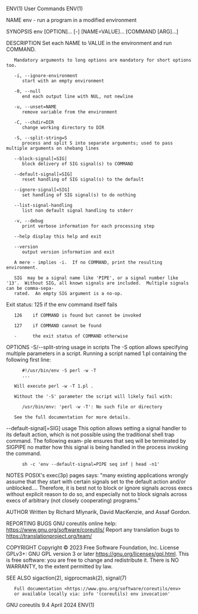ENV(1)									 User Commands									ENV(1)

NAME
       env - run a program in a modified environment

SYNOPSIS
       env [OPTION]... [-] [NAME=VALUE]... [COMMAND [ARG]...]

DESCRIPTION
       Set each NAME to VALUE in the environment and run COMMAND.

       Mandatory arguments to long options are mandatory for short options too.

       -i, --ignore-environment
	      start with an empty environment

       -0, --null
	      end each output line with NUL, not newline

       -u, --unset=NAME
	      remove variable from the environment

       -C, --chdir=DIR
	      change working directory to DIR

       -S, --split-string=S
	      process and split S into separate arguments; used to pass multiple arguments on shebang lines

       --block-signal[=SIG]
	      block delivery of SIG signal(s) to COMMAND

       --default-signal[=SIG]
	      reset handling of SIG signal(s) to the default

       --ignore-signal[=SIG]
	      set handling of SIG signal(s) to do nothing

       --list-signal-handling
	      list non default signal handling to stderr

       -v, --debug
	      print verbose information for each processing step

       --help display this help and exit

       --version
	      output version information and exit

       A mere - implies -i.  If no COMMAND, print the resulting environment.

       SIG  may be a signal name like 'PIPE', or a signal number like '13'.  Without SIG, all known signals are included.  Multiple signals can be comma-sepa‐
       rated.  An empty SIG argument is a no-op.

   Exit status:
       125    if the env command itself fails

       126    if COMMAND is found but cannot be invoked

       127    if COMMAND cannot be found

       -      the exit status of COMMAND otherwise

OPTIONS
   -S/--split-string usage in scripts
       The -S option allows specifying multiple parameters in a script.	 Running a script named 1.pl containing the following first line:

	      #!/usr/bin/env -S perl -w -T
	      ...

       Will execute perl -w -T 1.pl .

       Without the '-S' parameter the script will likely fail with:

	      /usr/bin/env: 'perl -w -T': No such file or directory

       See the full documentation for more details.

   --default-signal[=SIG] usage
       This option allows setting a signal handler to its default action, which is not possible using the traditional shell trap command.  The following exam‐
       ple ensures that seq will be terminated by SIGPIPE no matter how this signal is being handled in the process invoking the command.

	      sh -c 'env --default-signal=PIPE seq inf | head -n1'

NOTES
       POSIX's exec(3p) pages says:
	      "many existing applications wrongly assume that they start with certain signals set to the default action and/or unblocked.... Therefore, it  is
	      best not to block or ignore signals across execs without explicit reason to do so, and especially not to block signals across execs of arbitrary
	      (not closely cooperating) programs."

AUTHOR
       Written by Richard Mlynarik, David MacKenzie, and Assaf Gordon.

REPORTING BUGS
       GNU coreutils online help: <https://www.gnu.org/software/coreutils/>
       Report any translation bugs to <https://translationproject.org/team/>

COPYRIGHT
       Copyright © 2023 Free Software Foundation, Inc.	License GPLv3+: GNU GPL version 3 or later <https://gnu.org/licenses/gpl.html>.
       This is free software: you are free to change and redistribute it.  There is NO WARRANTY, to the extent permitted by law.

SEE ALSO
       sigaction(2), sigprocmask(2), signal(7)

       Full documentation <https://www.gnu.org/software/coreutils/env>
       or available locally via: info '(coreutils) env invocation'

GNU coreutils 9.4							  April 2024									ENV(1)
